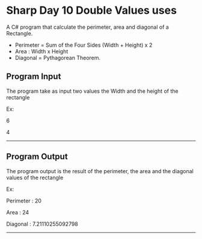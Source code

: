 # Sharp Day 10 Double Values uses

A  C# program that calculate the perimeter, area and diagonal of a Rectangle.

- Perimeter = Sum of the Four Sides (Width + Height) x 2
- Area : Width x Height
- Diagonal = Pythagorean Theorem.

## Program Input
The program take as input two values the Width and the height of the rectangle

Ex:

6

4

---
## Program Output
The program output is the result of the perimeter, the area and the diagonal values of the rectangle

Ex:

Perimeter : 20

Area : 24

Diagonal : 7.21110255092798

---